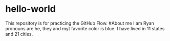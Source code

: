 # hello-world
This repository is for practicing the GitHub Flow. 
#About me 
I am Ryan pronouns are he, they and myt favorite color is blue. I have lived in 11 states and 21 cities. 
